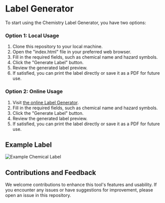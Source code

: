 # Label Generator

To start using the Chemistry Label Generator, you have two options:

### Option 1: Local Usage
1. Clone this repository to your local machine.
2. Open the "index.html" file in your preferred web browser.
3. Fill in the required fields, such as chemical name and hazard symbols.
4. Click the "Generate Label" button.
5. Review the generated label preview.
6. If satisfied, you can print the label directly or save it as a PDF for future use.

### Option 2: Online Usage
1. Visit [the online Label Generator](https://kokosnotfound.github.io/Label-Generator/).
2. Fill in the required fields, such as chemical name and hazard symbols.
3. Click the "Generate Label" button.
4. Review the generated label preview.
5. If satisfied, you can print the label directly or save it as a PDF for future use.

## Example Label

![Example Chemical Label](./img/readme/photo1.jpeg)

## Contributions and Feedback

We welcome contributions to enhance this tool's features and usability. If you encounter any issues or have suggestions for improvement, please open an issue in this repository.
